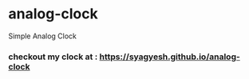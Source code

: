 # analog-clock
Simple Analog Clock

### checkout my clock at : https://syagyesh.github.io/analog-clock


